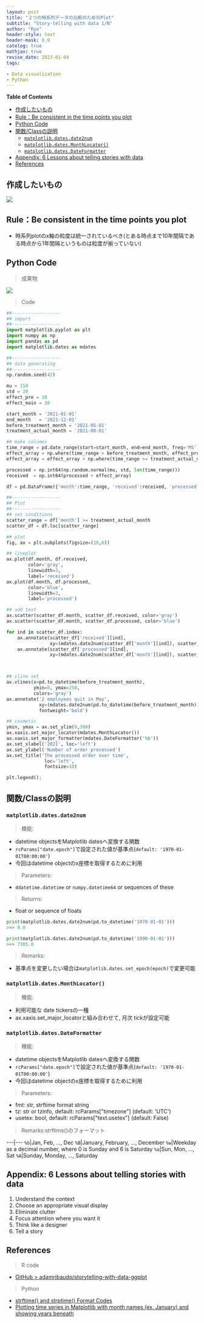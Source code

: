 ```yaml
---
layout: post
title: "２つの時系列データの比較のためのPlot"
subtitle: "Story-telling with data 1/N"
author: "Ryo"
header-style: text
header-mask: 0.0
catelog: true
mathjax: true
revise_date: 2023-01-04
tags:

- Data visualization
- Python
---
```


**Table of Contents**
<!-- START doctoc generated TOC please keep comment here to allow auto update -->
<!-- DON'T EDIT THIS SECTION, INSTEAD RE-RUN doctoc TO UPDATE -->

- [作成したいもの](#%E4%BD%9C%E6%88%90%E3%81%97%E3%81%9F%E3%81%84%E3%82%82%E3%81%AE)
- [Rule：Be consistent in the time points you plot](#rulebe-consistent-in-the-time-points-you-plot)
- [Python Code](#python-code)
- [関数/Classの説明](#%E9%96%A2%E6%95%B0class%E3%81%AE%E8%AA%AC%E6%98%8E)
  - [`matplotlib.dates.date2num`](#matplotlibdatesdate2num)
  - [`matplotlib.dates.MonthLocator()`](#matplotlibdatesmonthlocator)
  - [`matplotlib.dates.DateFormatter`](#matplotlibdatesdateformatter)
- [Appendix: 6 Lessons about telling stories with data](#appendix-6-lessons-about-telling-stories-with-data)
- [References](#references)

<!-- END doctoc generated TOC please keep comment here to allow auto update -->

## 作成したいもの

<img src="https://github.com/ryonakimageserver/omorikaizuka/blob/master/2022-11-01-data-visualization-goal.png?raw=true">

## Rule：Be consistent in the time points you plot

- 時系列plotのx軸の粒度は統一されているべき(とある時点まで10年間隔である時点から1年間隔というものは粒度が揃っていない)


## Python Code

> 成果物

<img src="https://github.com/ryonakimageserver/omorikaizuka/blob/master/2022-11-01-data-visualization-try.png?raw=true">


> Code

```python
##------------------
## import
##------------------
import matplotlib.pyplot as plt
import numpy as np
import pandas as pd
import matplotlib.dates as mdates

##------------------
## data generating
##------------------
np.random.seed(42)

mu = 150
std = 20
effect_pre = 10
effect_main = 30

start_month = '2021-01-01'
end_month   = '2021-12-01'
before_treatment_month = '2021-05-01'
treatment_actual_month = '2021-08-01'

## make columes
time_range = pd.date_range(start=start_month, end=end_month, freq='MS')
effect_array = np.where(time_range > before_treatment_month, effect_pre, 0)
effect_array = effect_array + np.where(time_range >= treatment_actual_month, effect_main, 0)

processed = np.int64(np.random.normal(mu, std, len(time_range)))
received  = np.int64(processed + effect_array)

df = pd.DataFrame({'month':time_range, 'received':received, 'processed':processed})

##------------------
## Plot
##------------------
## set conditions
scatter_range = df['month'] >= treatment_actual_month
scatter_df = df.loc[scatter_range]

## plot
fig, ax = plt.subplots(figsize=(10,6))

## lineplot
ax.plot(df.month, df.received, 
        color='gray',
        linewidth=3,  
        label='received')
ax.plot(df.month, df.processed,
        color='blue',
        linewidth=3,
        label='processed')

## add text
ax.scatter(scatter_df.month, scatter_df.received, color='gray')
ax.scatter(scatter_df.month, scatter_df.processed, color='blue')

for ind in scatter_df.index:
    ax.annotate(scatter_df['received'][ind], 
                xy=(mdates.date2num(scatter_df['month'][ind]), scatter_df['received'][ind]*1.03))
    ax.annotate(scatter_df['processed'][ind], 
                xy=(mdates.date2num(scatter_df['month'][ind]), scatter_df['processed'][ind]*0.9))           



## vline set
ax.vlines(x=pd.to_datetime(before_treatment_month), 
          ymin=0, ymax=250, 
          colors='gray')
ax.annotate('2 employees quit in May', 
            xy=(mdates.date2num(pd.to_datetime(before_treatment_month))-20, 260),
            fontweight='bold')

## cosmetic
ymin, ymax = ax.set_ylim(0,300)
ax.xaxis.set_major_locator(mdates.MonthLocator())
ax.xaxis.set_major_formatter(mdates.DateFormatter('%b'))
ax.set_xlabel('2021', loc='left')
ax.set_ylabel('Number of order processed')
ax.set_title('The processed order over time', 
              loc='left',
              fontsize=18)

plt.legend();
```

## 関数/Classの説明
### `matplotlib.dates.date2num`

> 機能:

- datetime objectsをMatplotlib datesへ変換する関数
- `rcParams["date.epoch"]`で設定された値が基準点(`default: '1970-01-01T00:00:00'`)
- 今回はdatetime objectのx座標を取得するために利用

> Parameters:

- `ddatetime.datetime` or `numpy.datetime64` or sequences of these

> Returns:

- float or sequence of floats

```python
print(matplotlib.dates.date2num(pd.to_datetime('1970-01-01')))
>>> 0.0

print(matplotlib.dates.date2num(pd.to_datetime('1990-01-01')))
>>> 7305.0
```

> Remarks:

- 基準点を変更したい場合は`matplotlib.dates.set_epoch(epoch)`で変更可能



### `matplotlib.dates.MonthLocator()`

> 機能:

- 利用可能な date tickersの一種
- ax.xaxis.set_major_locatorと組み合わせて, 月次 tickが設定可能


### `matplotlib.dates.DateFormatter`

> 機能:

- datetime objectsをMatplotlib datesへ変換する関数
- `rcParams["date.epoch"]`で設定された値が基準点(`default: '1970-01-01T00:00:00'`)
- 今回はdatetime objectのx座標を取得するために利用

> Parameters:

- fmt: str, strftime format string
- tz: str or tzinfo, default: rcParams["timezone"] (default: 'UTC')
- usetex: bool, default: rcParams["text.usetex"] (default: False)

> Remarks:strftime()のフォーマット

---|---
`%b`|Jan, Feb, …, Dec
`%B`|January, February, …, December 
`%w`|Weekday as a decimal number, where 0 is Sunday and 6 is Saturday
`%a`|Sun, Mon, …, Sat 
`%A`|Sunday, Monday, …, Saturday 

## Appendix: 6 Lessons about telling stories with data

1. Understand the context
2. Choose an appropriate visual display
3. Eliminate clutter
4. Focus attention where you want it
5. Think like a designer
6. Tell a story


## References

> R code

- [GitHub >  adamribaudo/storytelling-with-data-ggplot](https://github.com/adamribaudo/storytelling-with-data-ggplot)

> Python

- [strftime() and strptime() Format Codes](https://docs.python.org/3/library/datetime.html#strftime-strptime-behavior)
- [Plotting time series in Matplotlib with month names (ex. January) and showing years beneath](https://stackoverflow.com/questions/67582913/plotting-time-series-in-matplotlib-with-month-names-ex-january-and-showing-ye)